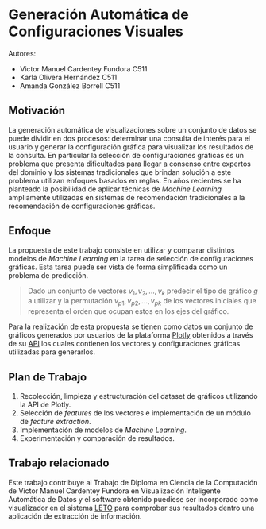 # Generación Automática de Configuraciones Visuales 

Autores: 

- Victor Manuel Cardentey Fundora C511
- Karla Olivera Hernández C511
- Amanda González Borrell C511

## Motivación

La generación automática de visualizaciones sobre un conjunto de datos se puede dividir en dos procesos: determinar una consulta de interés para el usuario y generar la configuración gráfica para visualizar los resultados de la consulta. En particular la selección de configuraciones gráficas es un problema que presenta dificultades para llegar a consenso entre expertos del dominio y los sistemas tradicionales que brindan solución a este problema utilizan enfoques basados en reglas. En años recientes se ha planteado la posibilidad de aplicar técnicas de *Machine Learning* ampliamente utilizadas en sistemas de recomendación tradicionales a la recomendación de configuraciones gráficas.

## Enfoque

La propuesta de este trabajo consiste en utilizar y comparar distintos modelos de *Machine Learning* en la tarea de selección de configuraciones gráficas. Esta tarea puede ser vista de forma simplificada como un problema de predicción.

>Dado un conjunto de vectores $v_1, v_2,...,v_k$ predecir el tipo de gráfico $g$ a utilizar y la permutación $v_{p1}, v_{p2}, ..., v_{pk}$ de los vectores iniciales que representa el orden que ocupan estos en los ejes del gráfico. 

Para la realización de esta propuesta se tienen como datos un conjunto de gráficos generados por usuarios de la plataforma [Plotly](https://plotly.com/) obtenidos a través de su [API](https://api.plot.ly/v2) los cuales contienen los vectores y configuraciones gráficas utilizadas para generarlos. 

## Plan de Trabajo

1. Recolección, limpieza y estructuración del dataset de gráficos utilizando la API de Plotly.
1. Selección de *features* de los vectores e implementación de un módulo de *feature extraction*.
1. Implementación de modelos de *Machine Learning*.
1. Experimentación y comparación de resultados.

## Trabajo relacionado

Este trabajo contribuye al Trabajo de Diploma en Ciencia de la Computación de Victor Manuel Cardentey Fundora en Visualización Inteligente Automática de Datos y el software obtenido puediese ser incorporado como visualizador en el sistema [LETO](https://leto-ai.github.io) para comprobar sus resultados dentro una aplicación de extracción de información.
